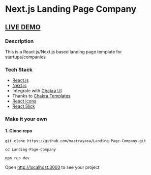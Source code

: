 # Next.js Landing Page Company 

## <a href="https://e711-site.vercel.app">LIVE DEMO</a>

### Description
This is a React.js/Next.js based landing page template  for startups/companies 

### Tech Stack
- [React.js](https://reactjs.org)
- [Next.js](https://nextjs.org)
- Integrate with [Chakra UI](https://chakra-ui.com)
- Thanks to [Chakra Templates](https://chakra-templates.dev)
- [React Icons](https://react-icons.github.io/react-icons)
- [React Slick](https://react-slick.neostack.com/)

### Make it your own
#### 1. Clone repo

```
git clone https://github.com/mastrayasa/Landing-Page-Company.git

cd Landing-Page-Company

npm run dev
```

Open <http://localhost:3000> to see your project

 
 

 
 



